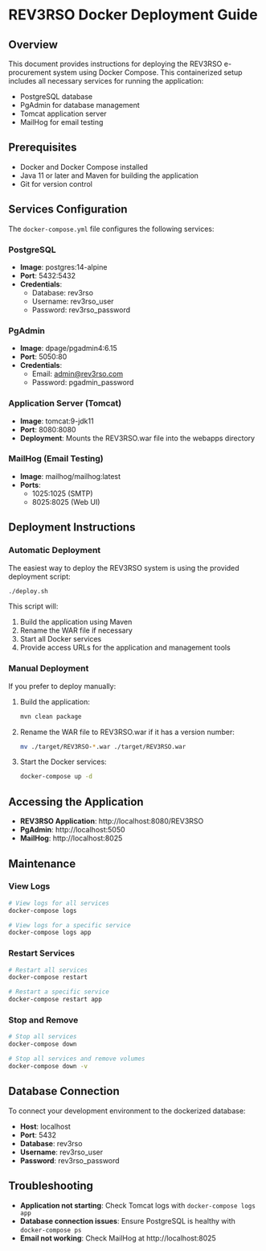 # REV3RSO Docker Deployment Guide

## Overview

This document provides instructions for deploying the REV3RSO e-procurement system using Docker Compose. This containerized setup includes all necessary services for running the application:

- PostgreSQL database
- PgAdmin for database management
- Tomcat application server
- MailHog for email testing

## Prerequisites

- Docker and Docker Compose installed
- Java 11 or later and Maven for building the application
- Git for version control

## Services Configuration

The `docker-compose.yml` file configures the following services:

### PostgreSQL
- **Image**: postgres:14-alpine
- **Port**: 5432:5432
- **Credentials**:
  - Database: rev3rso
  - Username: rev3rso_user
  - Password: rev3rso_password

### PgAdmin
- **Image**: dpage/pgadmin4:6.15
- **Port**: 5050:80
- **Credentials**:
  - Email: admin@rev3rso.com
  - Password: pgadmin_password

### Application Server (Tomcat)
- **Image**: tomcat:9-jdk11
- **Port**: 8080:8080
- **Deployment**: Mounts the REV3RSO.war file into the webapps directory

### MailHog (Email Testing)
- **Image**: mailhog/mailhog:latest
- **Ports**: 
  - 1025:1025 (SMTP)
  - 8025:8025 (Web UI)

## Deployment Instructions

### Automatic Deployment

The easiest way to deploy the REV3RSO system is using the provided deployment script:

```bash
./deploy.sh
```

This script will:
1. Build the application using Maven
2. Rename the WAR file if necessary
3. Start all Docker services
4. Provide access URLs for the application and management tools

### Manual Deployment

If you prefer to deploy manually:

1. Build the application:
   ```bash
   mvn clean package
   ```

2. Rename the WAR file to REV3RSO.war if it has a version number:
   ```bash
   mv ./target/REV3RSO-*.war ./target/REV3RSO.war
   ```

3. Start the Docker services:
   ```bash
   docker-compose up -d
   ```

## Accessing the Application

- **REV3RSO Application**: http://localhost:8080/REV3RSO
- **PgAdmin**: http://localhost:5050
- **MailHog**: http://localhost:8025

## Maintenance

### View Logs

```bash
# View logs for all services
docker-compose logs

# View logs for a specific service
docker-compose logs app
```

### Restart Services

```bash
# Restart all services
docker-compose restart

# Restart a specific service
docker-compose restart app
```

### Stop and Remove

```bash
# Stop all services
docker-compose down

# Stop all services and remove volumes
docker-compose down -v
```

## Database Connection

To connect your development environment to the dockerized database:

- **Host**: localhost
- **Port**: 5432
- **Database**: rev3rso
- **Username**: rev3rso_user
- **Password**: rev3rso_password

## Troubleshooting

- **Application not starting**: Check Tomcat logs with `docker-compose logs app`
- **Database connection issues**: Ensure PostgreSQL is healthy with `docker-compose ps`
- **Email not working**: Check MailHog at http://localhost:8025
